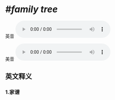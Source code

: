 # ***\#family tree*** 
英音
<audio src="./media/family tree1_AAC.aac" controls="controls"></audio>

美音
<audio src="./media/family tree2_AAC.aac" controls="controls"></audio>



  

英文释义
---
### 1.**家谱**  


